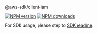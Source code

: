 @aws-sdk/client-iam

[![NPM version](https://img.shields.io/npm/v/@aws-sdk/client-iam/rc.svg)](https://www.npmjs.com/package/@aws-sdk/client-iam)
[![NPM downloads](https://img.shields.io/npm/dm/@aws-sdk/client-iam.svg)](https://www.npmjs.com/package/@aws-sdk/client-iam)

For SDK usage, please step to [SDK readme](https://github.com/aws/aws-sdk-js-v3).
